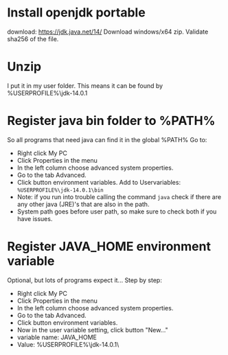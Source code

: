 # Install openjdk portable
download:
https://jdk.java.net/14/
Download windows/x64 zip.
Validate sha256 of the file.

# Unzip
I put it in my user folder. This means it can be found by %USERPROFILE%\jdk-14.0.1

# Register java bin folder to %PATH%
So all programs that need java can find it in the global %PATH%
Go to:
- Right click My PC 
- Click Properties in the menu
- In the left column choose advanced system properties.
- Go to the tab Advanced.
- Click button environment variables.
Add to Uservariables:
```%USERPROFILE%\jdk-14.0.1\bin```
- Note: if you run into trouble calling the command ```java``` check if there are any other java (JRE)'s that are also in the path.
- System path goes before user path, so make sure to check both if you have issues.

# Register JAVA_HOME environment variable
Optional, but lots of programs expect it...
Step by step: 
- Right click My PC 
- Click Properties in the menu
- In the left column choose advanced system properties.
- Go to the tab Advanced.
- Click button environment variables.
- Now in the user variable setting, click button "New..."
- variable name: JAVA_HOME
- Value: %USERPROFILE%\jdk-14.0.1\

